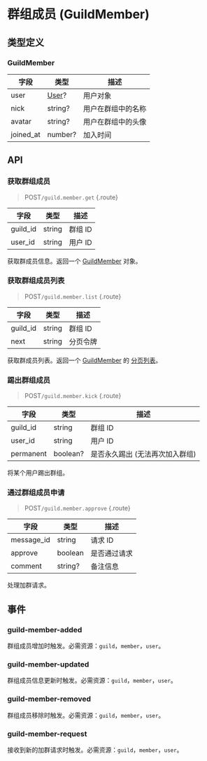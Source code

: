 # 群组成员 (GuildMember)

## 类型定义

### GuildMember

| 字段 | 类型 | 描述 |
| --- | --- | --- |
| user | [User](./user.md#user)? | 用户对象 |
| nick | string? | 用户在群组中的名称 |
| avatar | string? | 用户在群组中的头像 |
| joined_at | number? | 加入时间 |

## API

### 获取群组成员

> <badge>POST</badge>`/guild.member.get` {.route}

| 字段 | 类型 | 描述 |
| --- | --- | --- |
| guild_id | string | 群组 ID |
| user_id | string | 用户 ID |

获取群成员信息。返回一个 [GuildMember](#guildmember) 对象。

### 获取群组成员列表

> <badge>POST</badge>`/guild.member.list` {.route}

| 字段 | 类型 | 描述 |
| --- | --- | --- |
| guild_id | string | 群组 ID |
| next | string | 分页令牌 |

获取群成员列表。返回一个 [GuildMember](#guildmember) 的 [分页列表](../protocol/api.md#分页)。

### 踢出群组成员

> <badge>POST</badge>`/guild.member.kick` {.route}

| 字段 | 类型 | 描述 |
| --- | --- | --- |
| guild_id | string | 群组 ID |
| user_id | string | 用户 ID |
| permanent | boolean? | 是否永久踢出 (无法再次加入群组) |

将某个用户踢出群组。

<!-- ### 禁言群组成员

> <badge>POST</badge>`/guild.member.mute` {.route}

| 字段 | 类型 | 描述 |
| --- | --- | --- |
| guild_id | string | 群组 ID |
| user_id | string | 用户 ID |
| duration | number | 禁言时长 (毫秒) |
| comment | string? | 说明信息 |

将某个用户禁言。如果传入的禁言时长为 `0` 则表示解除禁言。 -->

### 通过群组成员申请

> <badge>POST</badge>`/guild.member.approve` {.route}

| 字段 | 类型 | 描述 |
| --- | --- | --- |
| message_id | string | 请求 ID |
| approve | boolean | 是否通过请求 |
| comment | string? | 备注信息 |

处理加群请求。

## 事件

### guild-member-added

群组成员增加时触发。必需资源：`guild`，`member`，`user`。

### guild-member-updated

群组成员信息更新时触发。必需资源：`guild`，`member`，`user`。

### guild-member-removed

群组成员移除时触发。必需资源：`guild`，`member`，`user`。

### guild-member-request

接收到新的加群请求时触发。必需资源：`guild`，`member`，`user`。
